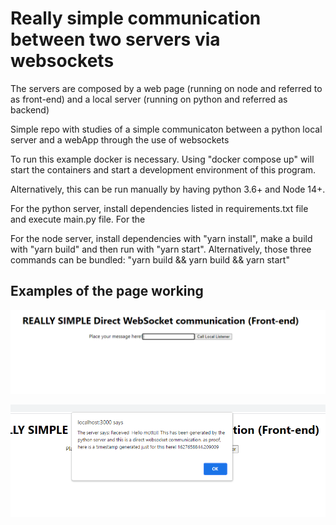# Really simple communication between two servers via websockets

The servers are composed by a web page (running on node and referred to as front-end) and a local server (running on python and referred as backend)

Simple repo with studies of a simple communicaton between a python local server and a webApp through the use of websockets

To run this example docker is necessary. Using "docker compose up" will start the containers and start a development environment of this program.

Alternatively, this can be run manually by having python 3.6+ and Node 14+.

For the python server, install dependencies listed in requirements.txt file and execute main.py file. For the

For the node server, install dependencies with "yarn install", make a build with "yarn build" and then run with "yarn start". Alternatively, those three commands can be bundled:
"yarn build && yarn build && yarn start"

## Examples of the page working

![Screenshot](/screenshots/default.png)

![Screenshot](/screenshots/after_message.png)